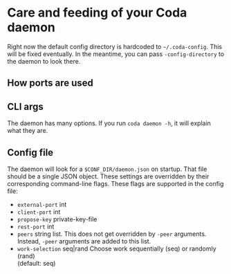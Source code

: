 # Care and feeding of your Coda daemon

Right now the default config directory is hardcoded to `~/.coda-config`. 
This will be fixed eventually. In the meantime, you can pass `-config-directory`
to the daemon to look there.

## How ports are used

## CLI args

The daemon has many options. If you run `coda daemon -h`, it will explain what
they are.

## Config file

The daemon will look for a `$CONF_DIR/daemon.json` on startup. That file should
be a single JSON object. These settings are overridden by their corresponding
command-line flags. These flags are supported in the config file:

- `external-port` int
- `client-port` int
- `propose-key` private-key-file
- `rest-port` int
- `peers` string list. This does not get overridden by `-peer` arguments.
  Instead, `-peer` arguments are added to this list.
- `work-selection` seq|rand Choose work sequentially (seq) or randomly (rand) \
            (default: seq)

